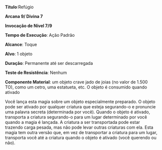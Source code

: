 **Titulo**:Refúgio

**Arcana 9/ Divina 7**

**Invocação de Nível 7/9**

**Tempo de Execução**: Ação Padrão

**Alcance**: Toque

**Alvo**: 1 objeto

**Duração**: Permanente até ser descarregada

**Teste de Resistência**: Nenhum

**Componente Material**: um objeto crave jado de joias (no valor de 1.500 TO), como um cetro, uma estatueta, etc. O objeto é consumido quando ativado

Você lança esta magia sobre um objeto especialmente preparado. O objeto pode ser ativado por qualquer criatura que esteja segurando-o e pronuncie uma palavra secreta (determinada por você). Quando o objeto é ativado, transporta a criatura segurando-o para um lugar determinado por você quando a magia é lançada.
A criatura a ser transportada pode estar trazendo carga pesada, mas não pode levar outras criaturas com ela.
Esta magia tem outra versão que, em vez de transportar a criatura para um lugar, transporta você até a criatura quando o objeto é ativado (você querendo ou não).
